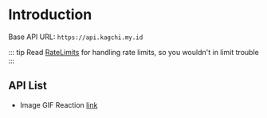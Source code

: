 # Introduction

Base API URL: `https://api.kagchi.my.id`

::: tip 
Read [RateLimits](/rate-limits/) for handling rate limits, so you wouldn't in limit trouble 
:::

## API List

- Image GIF Reaction [link](/routes/reaction/)

